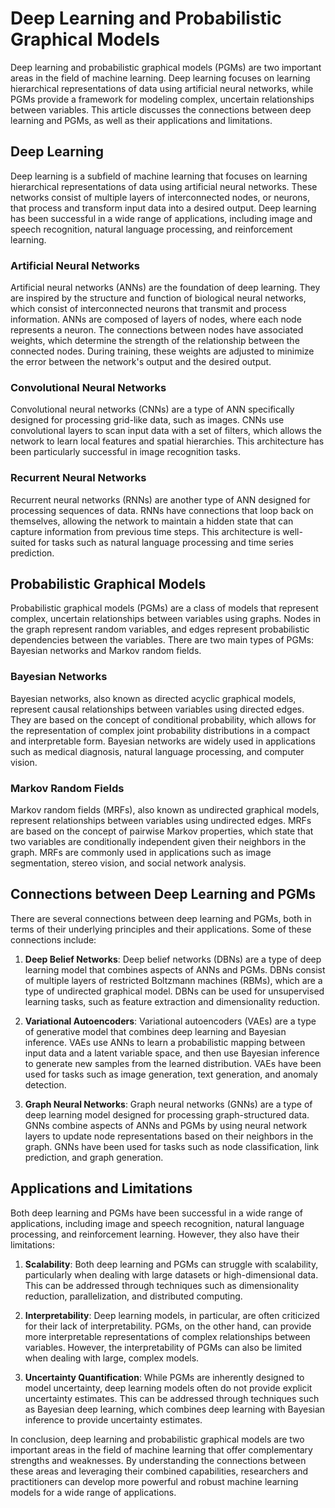 # Deep Learning and Probabilistic Graphical Models

Deep learning and probabilistic graphical models (PGMs) are two important areas in the field of machine learning. Deep learning focuses on learning hierarchical representations of data using artificial neural networks, while PGMs provide a framework for modeling complex, uncertain relationships between variables. This article discusses the connections between deep learning and PGMs, as well as their applications and limitations.

## Deep Learning

Deep learning is a subfield of machine learning that focuses on learning hierarchical representations of data using artificial neural networks. These networks consist of multiple layers of interconnected nodes, or neurons, that process and transform input data into a desired output. Deep learning has been successful in a wide range of applications, including image and speech recognition, natural language processing, and reinforcement learning.

### Artificial Neural Networks

Artificial neural networks (ANNs) are the foundation of deep learning. They are inspired by the structure and function of biological neural networks, which consist of interconnected neurons that transmit and process information. ANNs are composed of layers of nodes, where each node represents a neuron. The connections between nodes have associated weights, which determine the strength of the relationship between the connected nodes. During training, these weights are adjusted to minimize the error between the network's output and the desired output.

### Convolutional Neural Networks

Convolutional neural networks (CNNs) are a type of ANN specifically designed for processing grid-like data, such as images. CNNs use convolutional layers to scan input data with a set of filters, which allows the network to learn local features and spatial hierarchies. This architecture has been particularly successful in image recognition tasks.

### Recurrent Neural Networks

Recurrent neural networks (RNNs) are another type of ANN designed for processing sequences of data. RNNs have connections that loop back on themselves, allowing the network to maintain a hidden state that can capture information from previous time steps. This architecture is well-suited for tasks such as natural language processing and time series prediction.

## Probabilistic Graphical Models

Probabilistic graphical models (PGMs) are a class of models that represent complex, uncertain relationships between variables using graphs. Nodes in the graph represent random variables, and edges represent probabilistic dependencies between the variables. There are two main types of PGMs: Bayesian networks and Markov random fields.

### Bayesian Networks

Bayesian networks, also known as directed acyclic graphical models, represent causal relationships between variables using directed edges. They are based on the concept of conditional probability, which allows for the representation of complex joint probability distributions in a compact and interpretable form. Bayesian networks are widely used in applications such as medical diagnosis, natural language processing, and computer vision.

### Markov Random Fields

Markov random fields (MRFs), also known as undirected graphical models, represent relationships between variables using undirected edges. MRFs are based on the concept of pairwise Markov properties, which state that two variables are conditionally independent given their neighbors in the graph. MRFs are commonly used in applications such as image segmentation, stereo vision, and social network analysis.

## Connections between Deep Learning and PGMs

There are several connections between deep learning and PGMs, both in terms of their underlying principles and their applications. Some of these connections include:

1. **Deep Belief Networks**: Deep belief networks (DBNs) are a type of deep learning model that combines aspects of ANNs and PGMs. DBNs consist of multiple layers of restricted Boltzmann machines (RBMs), which are a type of undirected graphical model. DBNs can be used for unsupervised learning tasks, such as feature extraction and dimensionality reduction.

2. **Variational Autoencoders**: Variational autoencoders (VAEs) are a type of generative model that combines deep learning and Bayesian inference. VAEs use ANNs to learn a probabilistic mapping between input data and a latent variable space, and then use Bayesian inference to generate new samples from the learned distribution. VAEs have been used for tasks such as image generation, text generation, and anomaly detection.

3. **Graph Neural Networks**: Graph neural networks (GNNs) are a type of deep learning model designed for processing graph-structured data. GNNs combine aspects of ANNs and PGMs by using neural network layers to update node representations based on their neighbors in the graph. GNNs have been used for tasks such as node classification, link prediction, and graph generation.

## Applications and Limitations

Both deep learning and PGMs have been successful in a wide range of applications, including image and speech recognition, natural language processing, and reinforcement learning. However, they also have their limitations:

1. **Scalability**: Both deep learning and PGMs can struggle with scalability, particularly when dealing with large datasets or high-dimensional data. This can be addressed through techniques such as dimensionality reduction, parallelization, and distributed computing.

2. **Interpretability**: Deep learning models, in particular, are often criticized for their lack of interpretability. PGMs, on the other hand, can provide more interpretable representations of complex relationships between variables. However, the interpretability of PGMs can also be limited when dealing with large, complex models.

3. **Uncertainty Quantification**: While PGMs are inherently designed to model uncertainty, deep learning models often do not provide explicit uncertainty estimates. This can be addressed through techniques such as Bayesian deep learning, which combines deep learning with Bayesian inference to provide uncertainty estimates.

In conclusion, deep learning and probabilistic graphical models are two important areas in the field of machine learning that offer complementary strengths and weaknesses. By understanding the connections between these areas and leveraging their combined capabilities, researchers and practitioners can develop more powerful and robust machine learning models for a wide range of applications.
